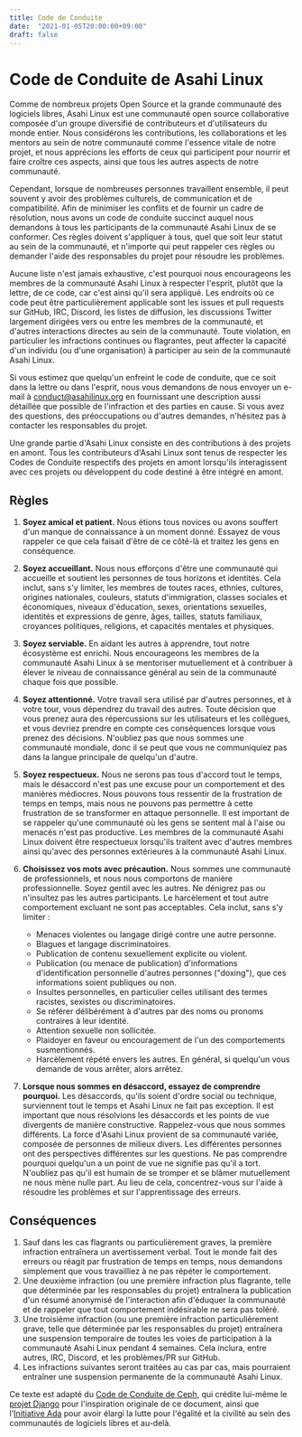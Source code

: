 ```yaml
---
title: Code de Conduite
date:  "2021-01-05T20:00:00+09:00"
draft: false
---
```


# Code de Conduite de Asahi Linux

Comme de nombreux projets Open Source et la grande communauté des logiciels libres, Asahi Linux est une communauté open source collaborative composée d'un groupe diversifié de contributeurs et d'utilisateurs du monde entier. Nous considérons les contributions, les collaborations et les mentors au sein de notre communauté comme l'essence vitale de notre projet, et nous apprécions les efforts de ceux qui participent pour nourrir et faire croître ces aspects, ainsi que tous les autres aspects de notre communauté.

Cependant, lorsque de nombreuses personnes travaillent ensemble, il peut souvent y avoir des problèmes culturels, de communication et de compatibilité. Afin de minimiser les conflits et de fournir un cadre de résolution, nous avons un code de conduite succinct auquel nous demandons à tous les participants de la communauté Asahi Linux de se conformer. Ces règles doivent s'appliquer à tous, quel que soit leur statut au sein de la communauté, et n'importe qui peut rappeler ces règles ou demander l'aide des responsables du projet pour résoudre les problèmes.

Aucune liste n'est jamais exhaustive, c'est pourquoi nous encourageons les membres de la communauté Asahi Linux à respecter l'esprit, plutôt que la lettre, de ce code, car c'est ainsi qu'il sera appliqué. Les endroits où ce code peut être particulièrement applicable sont les issues et pull requests sur GitHub, IRC, Discord, les listes de diffusion, les discussions Twitter largement dirigées vers ou entre les membres de la communauté, et d'autres interactions directes au sein de la communauté. Toute violation, en particulier les infractions continues ou flagrantes, peut affecter la capacité d'un individu (ou d'une organisation) à participer au sein de la communauté Asahi Linux.

Si vous estimez que quelqu'un enfreint le code de conduite, que ce soit dans la lettre ou dans l'esprit, nous vous demandons de nous envoyer un e-mail à conduct@asahilinux.org en fournissant une description aussi détaillée que possible de l'infraction et des parties en cause. Si vous avez des questions, des préoccupations ou d'autres demandes, n'hésitez pas à contacter les responsables du projet.

Une grande partie d'Asahi Linux consiste en des contributions à des projets en amont. Tous les contributeurs d'Asahi Linux sont tenus de respecter les Codes de Conduite respectifs des projets en amont lorsqu'ils interagissent avec ces projets ou développent du code destiné à être intégré en amont.

## Règles

1. **Soyez amical et patient.** Nous étions tous novices ou avons souffert d'un manque de connaissance à un moment donné. Essayez de vous rappeler ce que cela faisait d'être de ce côté-là et traitez les gens en conséquence.

2. **Soyez accueillant.** Nous nous efforçons d'être une communauté qui accueille et soutient les personnes de tous horizons et identités. Cela inclut, sans s'y limiter, les membres de toutes races, ethnies, cultures, origines nationales, couleurs, statuts d'immigration, classes sociales et économiques, niveaux d'éducation, sexes, orientations sexuelles, identités et expressions de genre, âges, tailles, statuts familiaux, croyances politiques, religions, et capacités mentales et physiques.

3. **Soyez serviable.** En aidant les autres à apprendre, tout notre écosystème est enrichi. Nous encourageons les membres de la communauté Asahi Linux à se mentoriser mutuellement et à contribuer à élever le niveau de connaissance général au sein de la communauté chaque fois que possible.

4. **Soyez attentionné.** Votre travail sera utilisé par d'autres personnes, et à votre tour, vous dépendrez du travail des autres. Toute décision que vous prenez aura des répercussions sur les utilisateurs et les collègues, et vous devriez prendre en compte ces conséquences lorsque vous prenez des décisions. N'oubliez pas que nous sommes une communauté mondiale, donc il se peut que vous ne communiquiez pas dans la langue principale de quelqu'un d'autre.

5. **Soyez respectueux.** Nous ne serons pas tous d'accord tout le temps, mais le désaccord n'est pas une excuse pour un comportement et des manières médiocres. Nous pouvons tous ressentir de la frustration de temps en temps, mais nous ne pouvons pas permettre à cette frustration de se transformer en attaque personnelle. Il est important de se rappeler qu'une communauté où les gens se sentent mal à l'aise ou menacés n'est pas productive. Les membres de la communauté Asahi Linux doivent être respectueux lorsqu'ils traitent avec d'autres membres ainsi qu'avec des personnes extérieures à la communauté Asahi Linux.

6. **Choisissez vos mots avec précaution.** Nous sommes une communauté de professionnels, et nous nous comportons de manière professionnelle. Soyez gentil avec les autres. Ne dénigrez pas ou n'insultez pas les autres participants. Le harcèlement et tout autre comportement excluant ne sont pas acceptables. Cela inclut, sans s'y limiter :
    * Menaces violentes ou langage dirigé contre une autre personne.
    * Blagues et langage discriminatoires.
    * Publication de contenu sexuellement explicite ou violent.
    * Publication (ou menace de publication) d'informations d'identification personnelle d'autres personnes ("doxing"), que ces informations soient publiques ou non.
    * Insultes personnelles, en particulier celles utilisant des termes racistes, sexistes ou discriminatoires.
    * Se référer délibérément à d'autres par des noms ou pronoms contraires à leur identité.
    * Attention sexuelle non sollicitée.
    * Plaidoyer en faveur ou encouragement de l'un des comportements susmentionnés.
    * Harcèlement répété envers les autres. En général, si quelqu'un vous demande de vous arrêter, alors arrêtez.

7. **Lorsque nous sommes en désaccord, essayez de comprendre pourquoi.** Les désaccords, qu'ils soient d'ordre social ou technique, surviennent tout le temps et Asahi Linux ne fait pas exception. Il est important que nous résolvions les désaccords et les points de vue divergents de manière constructive. Rappelez-vous que nous sommes différents. La force d'Asahi Linux provient de sa communauté variée, composée de personnes de milieux divers. Les différentes personnes ont des perspectives différentes sur les questions. Ne pas comprendre pourquoi quelqu'un a un point de vue ne signifie pas qu'il a tort. N'oubliez pas qu'il est humain de se tromper et se blâmer mutuellement ne nous mène nulle part. Au lieu de cela, concentrez-vous sur l'aide à résoudre les problèmes et sur l'apprentissage des erreurs.

## Conséquences

1. Sauf dans les cas flagrants ou particulièrement graves, la première infraction entraînera un avertissement verbal. Tout le monde fait des erreurs ou réagit par frustration de temps en temps, nous demandons simplement que vous travailliez à ne pas répéter le comportement.
2. Une deuxième infraction (ou une première infraction plus flagrante, telle que déterminée par les responsables du projet) entraînera la publication d'un résumé anonymisé de l'interaction afin d'éduquer la communauté et de rappeler que tout comportement indésirable ne sera pas toléré.
3. Une troisième infraction (ou une première infraction particulièrement grave, telle que déterminée par les responsables du projet) entraînera une suspension temporaire de toutes les voies de participation à la communauté Asahi Linux pendant 4 semaines. Cela inclura, entre autres, IRC, Discord, et les problèmes/PR sur GitHub.
4. Les infractions suivantes seront traitées au cas par cas, mais pourraient entraîner une suspension permanente de la communauté Asahi Linux.

Ce texte est adapté du [Code de Conduite de Ceph](https://ceph.io/community/code-of-conduct/), qui crédite lui-même le [projet Django](https://www.djangoproject.com/conduct/) pour l'inspiration originale de ce document, ainsi que l'[Initiative Ada](https://adainitiative.org/) pour avoir élargi la lutte pour l'égalité et la civilité au sein des communautés de logiciels libres et au-delà.
